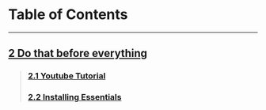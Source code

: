 # Table of Contents

***

## [2 Do that before everything](https://github.com/Tomato6966/how-to-setup-your-linux-server/wiki/2-Do-that-Before!)
>
> ### [2.1 Youtube Tutorial](https://github.com/Tomato6966/how-to-setup-your-linux-server/wiki/2.1-Youtube-Tutorial)
>
> ### [2.2 Installing Essentials](https://github.com/Tomato6966/how-to-setup-your-linux-server/wiki/2.2-Installing-Essentials)
